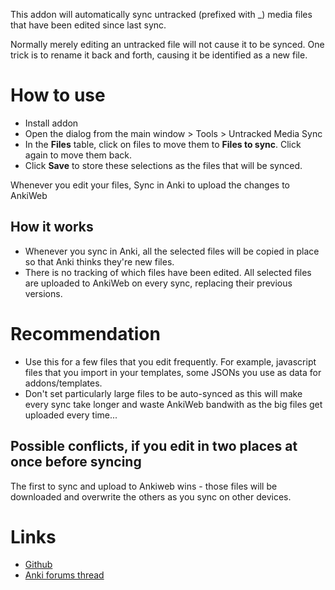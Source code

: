 This addon will automatically sync untracked (prefixed with _) media files that have been edited
since last sync.

Normally merely editing an untracked file will not cause it to be synced. One trick is to rename it back and forth, causing it be identified as a new file.

# How to use

- Install addon
- Open the dialog from the main window > Tools > Untracked Media Sync
- In the **Files** table, click on files to move them to **Files to sync**. Click again to move them back.
- Click **Save** to store these selections as the files that will be synced.

Whenever you edit your files, Sync in Anki to upload the changes to AnkiWeb

## How it works

- Whenever you sync in Anki, all the selected files will be copied in place so that Anki thinks they're new files.
- There is no tracking of which files have been edited. All selected files are uploaded to AnkiWeb on every sync, replacing their previous versions.

# Recommendation

- Use this for a few files that you edit frequently. For example, javascript files that you import in your templates, some JSONs you use as data for addons/templates.
- Don't set particularly large files to be auto-synced as this will make every sync take longer and waste AnkiWeb bandwith as the big files get uploaded every time...


## Possible conflicts, if you edit in two places at once before syncing

The first to sync and upload to Ankiweb wins - those files will be downloaded and overwrite the others as you sync on other devices.

# Links

- [Github](https://github.com/jhhr/anki_untracked_media_syncer)
- [Anki forums thread](https://forums.ankiweb.net/t/untracked-media-auto-syncer/54293)
